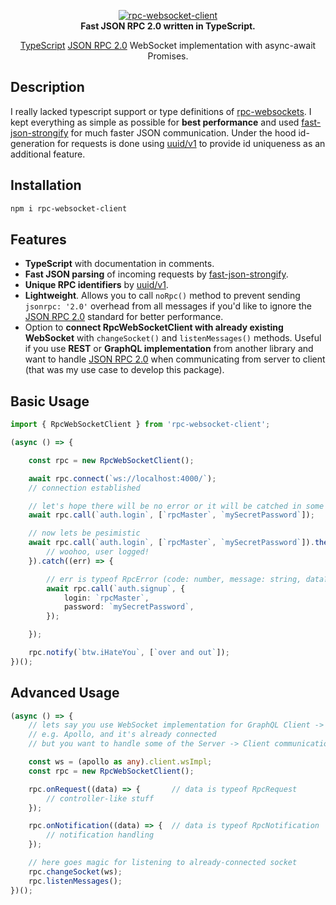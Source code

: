<p align="center">
    <a href="https://github.com/radarsu/rpc-websocket-client/" target="blank"><img src="https://raw.githubusercontent.com/radarsu/rpc-websocket-client/master/assets/logo.png" alt="rpc-websocket-client" /></a><br/>
    <strong>Fast JSON RPC 2.0 written in TypeScript.</strong>
</p>

<p align="center">
<a href="https://github.com/Microsoft/TypeScript" target="blank">TypeScript</a> <a href="https://www.jsonrpc.org/specification" target="_blank" alt="JSON RPC 2.0">JSON RPC 2.0</a> WebSocket implementation with async-await Promises.<br/>
</p>

## Description

I really lacked typescript support or type definitions of <a href="https://github.com/radarsu/rpc-websocket-client" target="_blank" alt="rpc-websockets">rpc-websockets</a>. I kept everything as simple as possible for <strong>best performance</strong> and used <a href="https://github.com/fastify/fast-json-stringify" target="_blank" alt="fast-json-strongify">fast-json-strongify</a> for much faster JSON communication. Under the hood id-generation for requests is done using <a href="https://github.com/kelektiv/node-uuid" target="_blank" alt="uuid">uuid/v1</a> to provide id uniqueness as an additional feature.

## Installation

```sh
npm i rpc-websocket-client
```

## Features

- <strong>TypeScript</strong> with documentation in comments.
- <strong>Fast JSON parsing</strong> of incoming requests by <a href="https://github.com/fastify/fast-json-stringify" target="_blank" alt="fast-json-strongify">fast-json-strongify</a>.
- <strong>Unique RPC identifiers</strong> by <a href="https://github.com/kelektiv/node-uuid" target="_blank" alt="uuid">uuid/v1</a>.
- <strong>Lightweight</strong>. Allows you to call `noRpc()` method to prevent sending `jsonrpc: '2.0'` overhead from all messages if you'd like to ignore the <a href="https://www.jsonrpc.org/specification" target="_blank" alt="JSON RPC 2.0">JSON RPC 2.0</a> standard for better performance.
- Option to <strong>connect RpcWebSocketClient with already existing WebSocket</strong> with `changeSocket()` and `listenMessages()` methods. Useful if you use <strong>REST</strong> or <strong>GraphQL implementation</strong> from another library and want to handle <a href="https://www.jsonrpc.org/specification" target="_blank" alt="JSON RPC 2.0">JSON RPC 2.0</a> when communicating from server to client (that was my use case to develop this package).

## Basic Usage
```ts
import { RpcWebSocketClient } from 'rpc-websocket-client';

(async () => {

    const rpc = new RpcWebSocketClient();

    await rpc.connect(`ws://localhost:4000/`);
    // connection established

    // let's hope there will be no error or it will be catched in some wrapper
    await rpc.call(`auth.login`, [`rpcMaster`, `mySecretPassword`]);

    // now lets be pesimistic
    await rpc.call(`auth.login`, [`rpcMaster`, `mySecretPassword`]).then(() => {
        // woohoo, user logged!
    }).catch((err) => {

        // err is typeof RpcError (code: number, message: string, data?: any)
        await rpc.call(`auth.signup`, {
            login: `rpcMaster`,
            password: `mySecretPassword`,
        });

    });

    rpc.notify(`btw.iHateYou`, [`over and out`]);
})();
```

## Advanced Usage
```ts
(async () => {
    // lets say you use WebSocket implementation for GraphQL Client -> Server communication
    // e.g. Apollo, and it's already connected
    // but you want to handle some of the Server -> Client communication with RPC

    const ws = (apollo as any).client.wsImpl;
    const rpc = new RpcWebSocketClient();

    rpc.onRequest((data) => {       // data is typeof RpcRequest
        // controller-like stuff
    });

    rpc.onNotification((data) => {  // data is typeof RpcNotification
        // notification handling
    });

    // here goes magic for listening to already-connected socket
    rpc.changeSocket(ws);
    rpc.listenMessages();
})();
```
